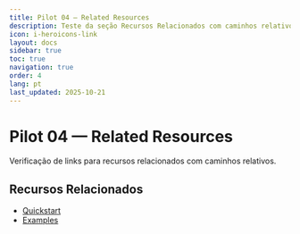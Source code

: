 ```yaml
---
title: Pilot 04 — Related Resources
description: Teste da seção Recursos Relacionados com caminhos relativos consistentes
icon: i-heroicons-link
layout: docs
sidebar: true
toc: true
navigation: true
order: 4
lang: pt
last_updated: 2025-10-21
---
```

# Pilot 04 — Related Resources

Verificação de links para recursos relacionados com caminhos relativos.

## Recursos Relacionados
- [Quickstart](../../quickstart/index.md)
- [Examples](../index.md)